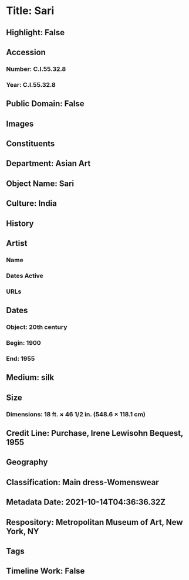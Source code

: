 # Title: Sari
## Highlight: False
## Accession
### Number: C.I.55.32.8
### Year: C.I.55.32.8
## Public Domain: False
## Images
## Constituents
## Department: Asian Art
## Object Name: Sari
## Culture: India
## History
## Artist
### Name
### Dates Active
### URLs
## Dates
### Object: 20th century
### Begin: 1900
### End: 1955
## Medium: silk
## Size
### Dimensions: 18 ft. × 46 1/2 in. (548.6 × 118.1 cm)
## Credit Line: Purchase, Irene Lewisohn Bequest, 1955
## Geography
## Classification: Main dress-Womenswear
## Metadata Date: 2021-10-14T04:36:36.32Z
## Respository: Metropolitan Museum of Art, New York, NY
## Tags
## Timeline Work: False
